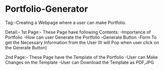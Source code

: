 # Portfolio-Generator
Tag:-Creating a Webpage where a user can make Portfolio. 

Detail:-
1st Page:- These Page have following Contents:
  -Importance of Portfolio
  -How can user Generate the Portfolio
  -Generate Button
  -Form To get the Necessary Information from the User (It will Pop when user click on the Gererate Button)

2nd Page:- These Page have the Template of the Portfolio
  -User can Make Changes on the Template
  -User can Download the Template as PDF,JPG
  
  

